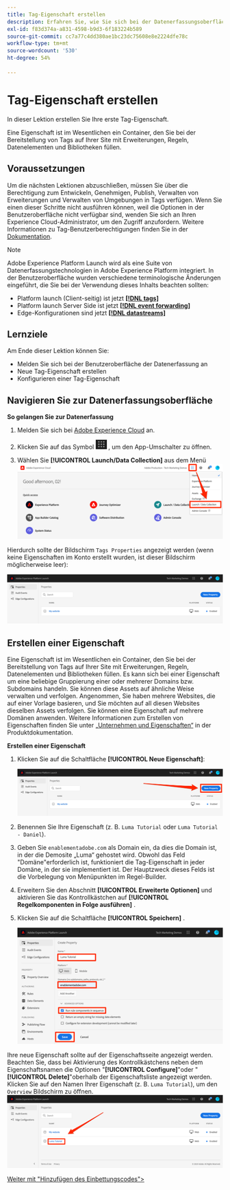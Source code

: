 ```yaml
---
title: Tag-Eigenschaft erstellen
description: Erfahren Sie, wie Sie sich bei der Datenerfassungsoberfläche anmelden und eine Tag-Eigenschaft erstellen. Diese Lektion ist Teil des Tutorials zum Implementieren des Experience Cloud in Websites .
exl-id: f83d374a-a831-4598-b9d3-6f183224b589
source-git-commit: cc7a77c4dd380ae1bc23dc75608e8e2224dfe78c
workflow-type: tm+mt
source-wordcount: '530'
ht-degree: 54%

---
```


# Tag-Eigenschaft erstellen

In dieser Lektion erstellen Sie Ihre erste Tag-Eigenschaft.

Eine Eigenschaft ist im Wesentlichen ein Container, den Sie bei der Bereitstellung von Tags auf Ihrer Site mit Erweiterungen, Regeln, Datenelementen und Bibliotheken füllen.

## Voraussetzungen

Um die nächsten Lektionen abzuschließen, müssen Sie über die Berechtigung zum Entwickeln, Genehmigen, Publish, Verwalten von Erweiterungen und Verwalten von Umgebungen in Tags verfügen. Wenn Sie einen dieser Schritte nicht ausführen können, weil die Optionen in der Benutzeroberfläche nicht verfügbar sind, wenden Sie sich an Ihren Experience Cloud-Administrator, um den Zugriff anzufordern. Weitere Informationen zu Tag-Benutzerberechtigungen finden Sie in der [Dokumentation](https://experienceleague.adobe.com/docs/experience-platform/tags/admin/user-permissions.html?lang=de).

>[!NOTE]
>
>Adobe Experience Platform Launch wird als eine Suite von Datenerfassungstechnologien in Adobe Experience Platform integriert. In der Benutzeroberfläche wurden verschiedene terminologische Änderungen eingeführt, die Sie bei der Verwendung dieses Inhalts beachten sollten:
>
> * Platform launch (Client-seitig) ist jetzt **[[!DNL tags]](https://experienceleague.adobe.com/docs/experience-platform/tags/home.html?lang=de)**
> * Platform launch Server Side ist jetzt **[[!DNL event forwarding]](https://experienceleague.adobe.com/docs/experience-platform/tags/event-forwarding/overview.html)**
> * Edge-Konfigurationen sind jetzt **[[!DNL datastreams]](https://experienceleague.adobe.com/docs/experience-platform/edge/fundamentals/datastreams.html?lang=de)**

## Lernziele

Am Ende dieser Lektion können Sie:

* Melden Sie sich bei der Benutzeroberfläche der Datenerfassung an
* Neue Tag-Eigenschaft erstellen
* Konfigurieren einer Tag-Eigenschaft

## Navigieren Sie zur Datenerfassungsoberfläche

**So gelangen Sie zur Datenerfassung**

1. Melden Sie sich bei [Adobe Experience Cloud](https://experiencecloud.adobe.com) an.

1. Klicken Sie auf das Symbol ![Lösungsschalter](images/launch-solutionSwitcher.png) , um den App-Umschalter zu öffnen.

1. Wählen Sie **[!UICONTROL Launch/Data Collection]** aus dem Menü ![Öffnen Sie den Lösungsschalter mithilfe des Symbols und klicken Sie auf &quot;Launch/Data Collection&quot;](images/launch-solutionSwitcherActivation.png)

Hierdurch sollte der Bildschirm `Tags Properties` angezeigt werden (wenn keine Eigenschaften im Konto erstellt wurden, ist dieser Bildschirm möglicherweise leer):

![Eigenschaftenbildschirm](images/launch-propertiesScreen.png)

## Erstellen einer Eigenschaft

Eine Eigenschaft ist im Wesentlichen ein Container, den Sie bei der Bereitstellung von Tags auf Ihrer Site mit Erweiterungen, Regeln, Datenelementen und Bibliotheken füllen. Es kann sich bei einer Eigenschaft um eine beliebige Gruppierung einer oder mehrerer Domains bzw. Subdomains handeln. Sie können diese Assets auf ähnliche Weise verwalten und verfolgen. Angenommen, Sie haben mehrere Websites, die auf einer Vorlage basieren, und Sie möchten auf all diesen Websites dieselben Assets verfolgen. Sie können eine Eigenschaft auf mehrere Domänen anwenden. Weitere Informationen zum Erstellen von Eigenschaften finden Sie unter [„Unternehmen und Eigenschaften“](https://experienceleague.adobe.com/docs/experience-platform/tags/admin/companies-and-properties.html?lang=de) in der Produktdokumentation.

**Erstellen einer Eigenschaft**

1. Klicken Sie auf die Schaltfläche **[!UICONTROL Neue Eigenschaft]**:

   ![Klicken Sie auf „Neue Eigenschaft“](images/launch-addNewProperty.png)

1. Benennen Sie Ihre Eigenschaft (z. B. `Luma Tutorial` oder `Luma Tutorial - Daniel`).
1. Geben Sie `enablementadobe.com` als Domain ein, da dies die Domain ist, in der die Demosite „Luma“ gehostet wird. Obwohl das Feld &quot;Domäne&quot;erforderlich ist, funktioniert die Tag-Eigenschaft in jeder Domäne, in der sie implementiert ist. Der Hauptzweck dieses Felds ist die Vorbelegung von Menüpunkten im Regel-Builder.
1. Erweitern Sie den Abschnitt **[!UICONTROL Erweiterte Optionen]** und aktivieren Sie das Kontrollkästchen auf **[!UICONTROL Regelkomponenten in Folge ausführen]** .
1. Klicken Sie auf die Schaltfläche **[!UICONTROL Speichern]** .

   ![Eine neue Eigenschaft erstellen](images/launch-newProperty.png)

Ihre neue Eigenschaft sollte auf der Eigenschaftsseite angezeigt werden. Beachten Sie, dass bei Aktivierung des Kontrollkästchens neben dem Eigenschaftsnamen die Optionen &quot;**[!UICONTROL Configure]**&quot;oder &quot;**[!UICONTROL Delete]**&quot;oberhalb der Eigenschaftsliste angezeigt werden. Klicken Sie auf den Namen Ihrer Eigenschaft (z. B. `Luma Tutorial`), um den `Overview` Bildschirm zu öffnen.
![Klicken Sie auf den Namen der Eigenschaft, um sie zu öffnen](images/launch-openProperty.png)

[Weiter mit &quot;Hinzufügen des Einbettungscodes&quot;>](add-embed-code.md)
